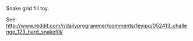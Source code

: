Snake grid fill toy.

See: http://www.reddit.com/r/dailyprogrammer/comments/1eyipq/052413_challenge_123_hard_snakefill/
